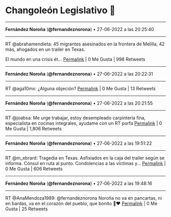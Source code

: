 # Changoleón Legislativo 🙈
*****
**Fernández Noroña** (**@fernandeznorona**) • 27-06-2022 a las 20:25:40
*****
RT @abrahamendieta: 45 migrantes asesinados en la frontera de Melilla, 42 más, ahogados en un trailer en Texas. 


El mundo en una crisis ét…
[Permalink](https://twitter.com/fernandeznorona/status/1541638941702504451) | 0 Me Gusta | 998 Retweets
*****
**Fernández Noroña** (**@fernandeznorona**) • 27-06-2022 a las 20:22:31
*****
RT @aga10mx: ¿Alguna objeción?
[Permalink](https://twitter.com/fernandeznorona/status/1541638149616664578) | 0 Me Gusta | 13 Retweets
*****
**Fernández Noroña** (**@fernandeznorona**) • 27-06-2022 a las 20:21:55
*****
RT @joabsa: Me urge trabajar, estoy desempleado carpintería fina, especialista en cocinas integrales, ayudame con un RT porfa
[Permalink](https://twitter.com/fernandeznorona/status/1541637995580768257) | 0 Me Gusta | 1,806 Retweets
*****
**Fernández Noroña** (**@fernandeznorona**) • 27-06-2022 a las 19:51:22
*****
RT @m_ebrard: Tragedia en Texas. Asfixiados en la caja del trailer según se informa. Cónsul en ruta al punto. Condolencias a las víctimas y…
[Permalink](https://twitter.com/fernandeznorona/status/1541630309158080515) | 0 Me Gusta | 606 Retweets
*****
**Fernández Noroña** (**@fernandeznorona**) • 27-06-2022 a las 19:48:16
*****
RT @AnaMendoza1989: @fernandeznorona Noroña no va en pancartas, ni en bardas, va en el corazón del pueblo, que bonito 🥰♥️
[Permalink](https://twitter.com/fernandeznorona/status/1541629527469826048) | 0 Me Gusta | 25 Retweets